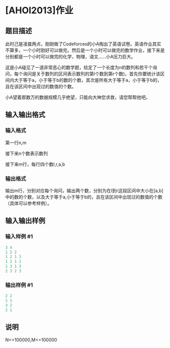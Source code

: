 # [AHOI2013]作业

## 题目描述

此时己是凌晨两点，刚刚做了Codeforces的小A掏出了英语试卷。英语作业其实不算多，一个小时刚好可以做完。然后是一个小时可以做完的数学作业，接下来是分别都是一个小时可以做完的化学，物理，语文......小A压力巨大。

这是小A碰见了一道非常恶心的数学题，给定了一个长度为n的数列和若干个询问，每个询问是关于数列的区间表示数列的第l个数到第r个数)，首先你要统计该区间内大于等于a，小于等于b的数的个数，其次是所有大于等于a，小于等于b的，且在该区间中出现过的数值的个数。

小A望着那数万的数据规模几乎绝望，只能向大神您求救，请您帮帮他吧。

## 输入输出格式

### 输入格式

第一行n,m

接下来n个数表示数列

接下来m行，每行四个数l,r,a,b

### 输出格式

输出m行，分别对应每个询问，输出两个数，分别为在l到r这段区间中大小在[a,b]中的数的个数，以及大于等于a,小于等于b的，且在该区间中出现过的数值的个数（具体可以参考样例）。

## 输入输出样例

### 输入样例 #1

```cpp
3 4
1 2 2
1 2 1 3
1 2 1 1
1 3 1 3
2 3 2 3
```


### 输出样例 #1

```cpp
2 2
1 1
3 2
2 1
```


## 说明

N<=100000,M<=100000

